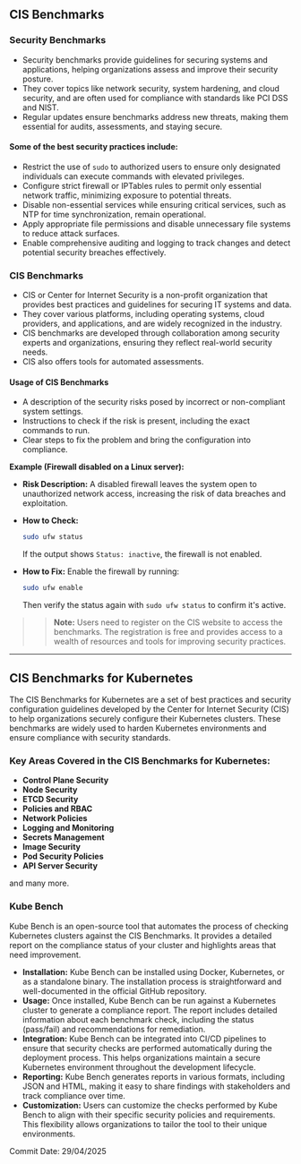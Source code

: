## CIS Benchmarks

### Security Benchmarks

- Security benchmarks provide guidelines for securing systems and applications, helping organizations assess and improve their security posture.
- They cover topics like network security, system hardening, and cloud security, and are often used for compliance with standards like PCI DSS and NIST.
- Regular updates ensure benchmarks address new threats, making them essential for audits, assessments, and staying secure.

#### Some of the best security practices include:

- Restrict the use of `sudo` to authorized users to ensure only designated individuals can execute commands with elevated privileges.
- Configure strict firewall or IPTables rules to permit only essential network traffic, minimizing exposure to potential threats.
- Disable non-essential services while ensuring critical services, such as NTP for time synchronization, remain operational.
- Apply appropriate file permissions and disable unnecessary file systems to reduce attack surfaces.
- Enable comprehensive auditing and logging to track changes and detect potential security breaches effectively.

### CIS Benchmarks

- CIS or Center for Internet Security is a non-profit organization that provides best practices and guidelines for securing IT systems and data.
- They cover various platforms, including operating systems, cloud providers, and applications, and are widely recognized in the industry.
- CIS benchmarks are developed through collaboration among security experts and organizations, ensuring they reflect real-world security needs.
- CIS also offers tools for automated assessments.

#### Usage of CIS Benchmarks

* A description of the security risks posed by incorrect or non-compliant system settings.
* Instructions to check if the risk is present, including the exact commands to run.
* Clear steps to fix the problem and bring the configuration into compliance.

**Example (Firewall disabled on a Linux server):**

* **Risk Description:** A disabled firewall leaves the system open to unauthorized network access, increasing the risk of data breaches and exploitation.
* **How to Check:**

  ```bash
  sudo ufw status  
  ```

  If the output shows `Status: inactive`, the firewall is not enabled.
* **How to Fix:**
  Enable the firewall by running:

  ```bash
  sudo ufw enable  
  ```

  Then verify the status again with `sudo ufw status` to confirm it's active.

>> **Note:** Users need to register on the CIS website to access the benchmarks. The registration is free and provides access to a wealth of resources and tools for improving security practices.

---

## CIS Benchmarks for Kubernetes

The CIS Benchmarks for Kubernetes are a set of best practices and security configuration guidelines developed by the Center for Internet Security (CIS) to help organizations securely configure their Kubernetes clusters. These benchmarks are widely used to harden Kubernetes environments and ensure compliance with security standards.

### Key Areas Covered in the CIS Benchmarks for Kubernetes:


- **Control Plane Security**
- **Node Security**
- **ETCD Security**
- **Policies and RBAC**
- **Network Policies**
- **Logging and Monitoring**
- **Secrets Management**
- **Image Security**
- **Pod Security Policies**
- **API Server Security**

and many more.

### Kube Bench

Kube Bench is an open-source tool that automates the process of checking Kubernetes clusters against the CIS Benchmarks. It provides a detailed report on the compliance status of your cluster and highlights areas that need improvement.
- **Installation:** Kube Bench can be installed using Docker, Kubernetes, or as a standalone binary. The installation process is straightforward and well-documented in the official GitHub repository.
- **Usage:** Once installed, Kube Bench can be run against a Kubernetes cluster to generate a compliance report. The report includes detailed information about each benchmark check, including the status (pass/fail) and recommendations for remediation.
- **Integration:** Kube Bench can be integrated into CI/CD pipelines to ensure that security checks are performed automatically during the deployment process. This helps organizations maintain a secure Kubernetes environment throughout the development lifecycle.
- **Reporting:** Kube Bench generates reports in various formats, including JSON and HTML, making it easy to share findings with stakeholders and track compliance over time.
- **Customization:** Users can customize the checks performed by Kube Bench to align with their specific security policies and requirements. This flexibility allows organizations to tailor the tool to their unique environments.

Commit Date: 29/04/2025